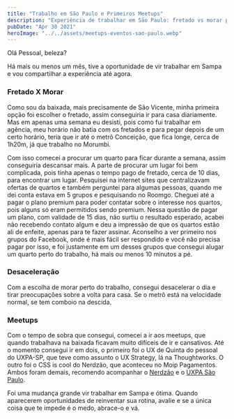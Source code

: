```yaml
---
title: "Trabalho em São Paulo e Primeiros Meetups"
description: "Experiência de trabalhar em São Paulo: fretado vs morar perto do trabalho, dicas para encontrar quarto e como aproveitar meetups na capital. Mudança que vale a pena."
pubDate: "Apr 30 2021"
heroImage: "../../assets/meetups-eventos-sao-paulo.webp"
---
```


Olá Pessoal, beleza?

Há mais ou menos um mês, tive a oportunidade de vir trabalhar em Sampa e vou compartilhar a experiência até agora.

### Fretado X Morar

Como sou da baixada, mais precisamente de São Vicente, minha primeira opção foi escolher o fretado, assim conseguiria ir para casa diariamente. Mas em apenas uma semana eu desisti, pois como fui trabalhar em agência, meu horário não batia com os fretados e para pegar depois de um certo horário, teria que ir até o metrô Conceição, que fica longe, cerca de 1h20m, já que trabalho no Morumbi.

Com isso comecei a procurar um quarto para ficar durante a semana, assim conseguiria descansar mais. A parte de procurar um lugar foi bem complicada, pois tinha apenas o tempo pago de fretado, cerca de 10 dias, para encontrar um lugar. Pesquisei na internet sites que centralizavam ofertas de quartos e também perguntei para algumas pessoas, quando me dei conta estava em 5 grupos e pesquisando no Roomgo. Cheguei até a pagar o plano premium para poder contatar sobre o interesse nos quartos, pois alguns só eram permitidos sendo premium. Nessa questão de pagar um plano, com validade de 15 dias, não surtiu o resultado esperado, acabei não recebendo contato algum e deu a impressão de que os quartos estão ali de enfeite, apenas para te fazer assinar. Aconselho a ver primeiro nos grupos do Facebook, onde é mais fácil ser respondido e você não precisa pagar por isso, e foi justamente em um desses grupos que consegui alugar um quarto perto do trabalho, há mais ou menos 10 minutos a pé.

### Desaceleração

Com a escolha de morar perto do trabalho, consegui desacelerar o dia e tirar preocupações sobre a volta para casa. Se o metrô está na velocidade normal, se tem comboio na descida.

### Meetups

Com o tempo de sobra que consegui, comecei a ir aos meetups, que quando trabalhava na baixada ficavam muito difíceis de ir e cansativos. Até o momento consegui ir em dois, o primeiro foi o UX de Quinta do pessoal do UXPA-SP, que teve como assunto o UX Strategy, lá na Thoughtworks. O outro foi o CSS is cool do Nerdzão, que aconteceu no Moip Pagamentos. Ambos foram demais, recomendo acompanhar o [Nerdzão](https://web.archive.org/web/20220811083026/https://www.meetup.com/pt-BR/Nerdzao/) e o [UXPA São Paulo](https://web.archive.org/web/20220811083026/https://www.meetup.com/pt-BR/UXPA-Sao-Paulo/).

Foi uma mudança grande vir trabalhar em Sampa e ótima. Quando aparecerem oportunidades de reinventar sua rotina, avalie e se a única coisa que te impede é o medo, abrace-o e vá.
